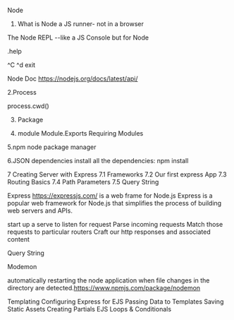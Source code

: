 Node

1. What is Node
   a JS runner- not in a browser

The Node REPL
--like a JS Console but for Node

.help

^C ^d exit

Node Doc
https://nodejs.org/docs/latest/api/

2.Process

process.cwd()

3. Package

4. module
   Module.Exports
   Requiring Modules

5.npm
node package manager

6.JSON
dependencies
install all the dependencies: npm install

7 Creating Server with Express
7.1 Frameworks
7.2 Our first express App
7.3 Routing Basics
7.4 Path Parameters
7.5 Query String

Express
https://expressjs.com/
is a web frame for Node.js
Express is a popular web framework for Node.js that simplifies the process of building web servers and APIs.

start up a serve to listen for request
Parse incoming requests
Match those requests to particular routers
Craft our http responses and associated content

Query String

Modemon

automatically restarting the node application when file changes in the directory are detected.https://www.npmjs.com/package/nodemon

Templating
Configuring Express for EJS
Passing Data to Templates
Saving Static Assets
Creating Partials
EJS Loops & Conditionals
